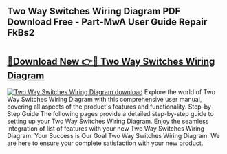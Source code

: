 ## Two Way Switches Wiring Diagram PDF Download Free - Part-MwA User Guide Repair FkBs2

# <h2><a href="http://dfnvwgd.blite.top/?on=Two+Way+Switches+Wiring+Diagram">🔗Download New 👉🔴 Two Way Switches Wiring Diagram</a></h2>

[![Two Way Switches Wiring Diagram download](https://i.imgur.com/lujVjoI.png)](http://dfnvwgd.blite.top/?on=Two+Way+Switches+Wiring+Diagram)
Explore the world of Two Way Switches Wiring Diagram with this comprehensive user manual, covering all aspects of the product's features and functionality. Step-by-Step Guide The following pages provide a detailed step-by-step guide to setting up your Two Way Switches Wiring Diagram. Enjoy the seamless integration of list of features with your new Two Way Switches Wiring Diagram. Your Success is Our Goal Two Way Switches Wiring Diagram. We are here to ensure your complete satisfaction with your new product.

